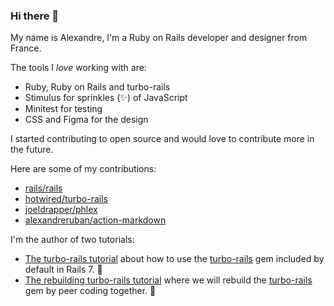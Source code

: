 ### Hi there 👋

My name is Alexandre, I'm a Ruby on Rails developer and designer from France.

The tools I *love* working with are:
- Ruby, Ruby on Rails and turbo-rails
- Stimulus for sprinkles (✨) of JavaScript 
- Minitest for testing
- CSS and Figma for the design

I started contributing to open source and would love to contribute more in the future.

Here are some of my contributions:
- [rails/rails](https://github.com/rails/rails/commits?author=alexandreruban)
- [hotwired/turbo-rails](https://github.com/hotwired/turbo-rails/commits?author=alexandreruban)
- [joeldrapper/phlex](https://github.com/joeldrapper/phlex/commits?author=alexandreruban)
- [alexandreruban/action-markdown](https://github.com/alexandreruban/action-markdown/commits?author=alexandreruban)

I'm the author of two tutorials:
- [The turbo-rails tutorial](https://www.hotrails.dev/turbo-rails) about how to use the [turbo-rails](https://github.com/hotwired/turbo-rails) gem included by default in Rails 7. 📘
- [The rebuilding turbo-rails tutorial](https://www.hotrails.dev/rebuilding-turbo-rails) where we will rebuild the [turbo-rails](https://github.com/hotwired/turbo-rails) gem by peer coding together. 📕
